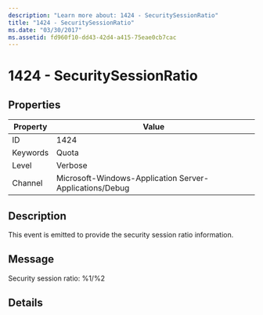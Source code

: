 ```yaml
---
description: "Learn more about: 1424 - SecuritySessionRatio"
title: "1424 - SecuritySessionRatio"
ms.date: "03/30/2017"
ms.assetid: fd960f10-dd43-42d4-a415-75eae0cb7cac
---
```

# 1424 - SecuritySessionRatio

## Properties

| Property | Value |
| - | - |
|ID|1424|  
|Keywords|Quota|  
|Level|Verbose|  
|Channel|Microsoft-Windows-Application Server-Applications/Debug|  
  
## Description  

 This event is emitted to provide the security session ratio information.  
  
## Message  

 Security session ratio: %1/%2  
  
## Details

